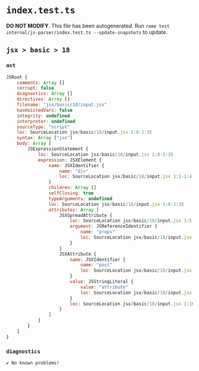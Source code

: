 # `index.test.ts`

**DO NOT MODIFY**. This file has been autogenerated. Run `rome test internal/js-parser/index.test.ts --update-snapshots` to update.

## `jsx > basic > 18`

### `ast`

```javascript
JSRoot {
	comments: Array []
	corrupt: false
	diagnostics: Array []
	directives: Array []
	filename: "jsx/basic/18/input.jsx"
	hasHoistedVars: false
	integrity: undefined
	interpreter: undefined
	sourceType: "script"
	loc: SourceLocation jsx/basic/18/input.jsx 1:0-1:35
	syntax: Array ["jsx"]
	body: Array [
		JSExpressionStatement {
			loc: SourceLocation jsx/basic/18/input.jsx 1:0-1:35
			expression: JSXElement {
				name: JSXIdentifier {
					name: "div"
					loc: SourceLocation jsx/basic/18/input.jsx 1:1-1:4
				}
				children: Array []
				selfClosing: true
				typeArguments: undefined
				loc: SourceLocation jsx/basic/18/input.jsx 1:0-1:35
				attributes: Array [
					JSXSpreadAttribute {
						loc: SourceLocation jsx/basic/18/input.jsx 1:5-1:15
						argument: JSReferenceIdentifier {
							name: "props"
							loc: SourceLocation jsx/basic/18/input.jsx 1:9-1:14 (props)
						}
					}
					JSXAttribute {
						name: JSXIdentifier {
							name: "post"
							loc: SourceLocation jsx/basic/18/input.jsx 1:16-1:20
						}
						value: JSStringLiteral {
							value: "attribute"
							loc: SourceLocation jsx/basic/18/input.jsx 1:21-1:32
						}
						loc: SourceLocation jsx/basic/18/input.jsx 1:16-1:32
					}
				]
			}
		}
	]
}
```

### `diagnostics`

```
✔ No known problems!

```
